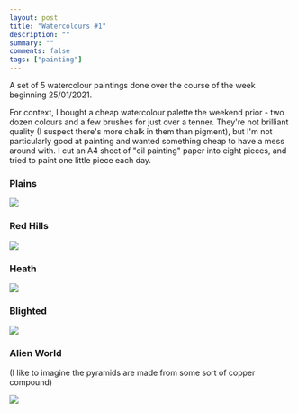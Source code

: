 ```yaml
---
layout: post
title: "Watercolours #1"
description: ""
summary: ""
comments: false
tags: ["painting"]
---
```


A set of 5 watercolour paintings done over the course of the week beginning 25/01/2021.

For context, I bought a cheap watercolour palette the weekend prior - two dozen colours and a few brushes for just over a tenner. They're not brilliant quality (I suspect there's more chalk in them than pigment), but I'm not particularly good at painting and wanted something cheap to have a mess around with. I cut an A4 sheet of "oil painting" paper into eight pieces, and tried to paint one little piece each day.

### Plains
<img src="https://s3.fr-par.scw.cloud/tmitchell.uk/2021/01/plains.jpg">


### Red Hills
<img src="https://s3.fr-par.scw.cloud/tmitchell.uk/2021/01/red-hills.jpg">


### Heath
<img src="https://s3.fr-par.scw.cloud/tmitchell.uk/2021/01/heath.jpg">


### Blighted
<img src="https://s3.fr-par.scw.cloud/tmitchell.uk/2021/01/blighted.jpg">


### Alien World
(I like to imagine the pyramids are made from some sort of copper compound)

<img src="https://s3.fr-par.scw.cloud/tmitchell.uk/2021/01/alien-world.jpg">
